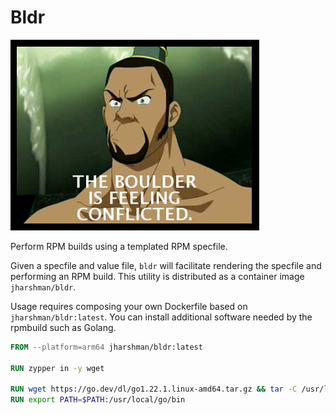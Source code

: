 # Bldr

![The Boulder](res/thebldr.png "The Boulder")

Perform RPM builds using a templated RPM specfile.

Given a specfile and value file, `bldr` will facilitate rendering the specfile and performing an RPM build. This utility is distributed as a container image
`jharshman/bldr`.

Usage requires composing your own Dockerfile based on `jharshman/bldr:latest`.
You can install additional software needed by the rpmbuild such as Golang.

```Dockerfile
FROM --platform=arm64 jharshman/bldr:latest

RUN zypper in -y wget

RUN wget https://go.dev/dl/go1.22.1.linux-amd64.tar.gz && tar -C /usr/local -xzf go1.22.1.linux-amd64.tar.gz
RUN export PATH=$PATH:/usr/local/go/bin
```
